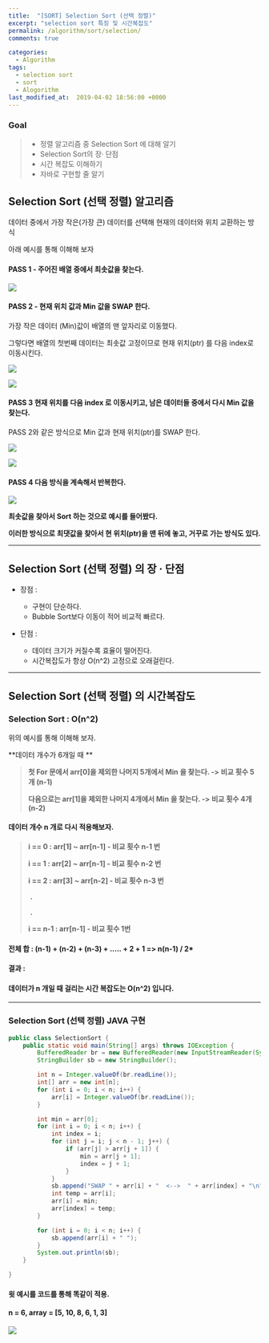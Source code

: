 ```yaml
---
title:  "[SORT] Selection Sort (선택 정렬)"
excerpt: "selection sort 특징 및 시간복잡도"
permalink: /algorithm/sort/selection/
comments: true

categories:
  - Algorithm
tags: 
  - selection sort
  - sort
  - Alogorithm
last_modified_at:  2019-04-02 18:56:00 +0000
---
```


### Goal

> - 정렬 알고리즘 중 Selection Sort 에 대해 알기
> - Selection Sort의 장· 단점 
> - 시간 복잡도 이해하기 
> - 자바로 구현할 줄 알기



## Selection Sort (선택 정렬) 알고리즘

데이터 중에서 가장 작은(가장 큰) 데이터를 선택해 현재의 데이터와 위치 교환하는 방식

아래 예시를 통해 이해해 보자 

#### PASS 1  -  주어진 배열 중에서 최솟값을 찾는다.

![](https://chlgpdus921.github.io/assets/images/selectionsort/그림1.png) 




#### PASS 2  -  현재 위치 값과 Min 값을 SWAP 한다. 

가장 작은 데이터 (Min)값이 배열의 맨 앞자리로 이동했다.

그렇다면 배열의 첫번째 데이터는 최솟값 고정이므로 현재 위치(ptr) 를 다음 index로 이동시킨다.  

![](https://chlgpdus921.github.io/assets/images/selectionsort/그림2.png) 

![](https://chlgpdus921.github.io/assets/images/selectionsort/그림3.png)




#### PASS 3  현재 위치를 다음 index 로 이동시키고, 남은 데이터들 중에서 다시 Min 값을 찾는다. 

PASS 2와 같은 방식으로 Min 값과 현재 위치(ptr)를 SWAP 한다. 

![](https://chlgpdus921.github.io/assets/images/selectionsort/그림4.png)



![](https://chlgpdus921.github.io/assets/images/selectionsort/그림5.png)



#### PASS 4  다음 방식을 계속해서 반복한다.

![](https://chlgpdus921.github.io/assets/images/selectionsort/그림6.png)



**최솟값을 찾아서  Sort 하는 것으로 예시를 들어봤다.**

**이러한 방식으로 최댓값을 찾아서 현 위치(ptr)을 맨 뒤에 놓고, 거꾸로 가는 방식도 있다.**

---

## Selection Sort (선택 정렬) 의 장 · 단점

- 장점 :
  - 구현이 단순하다. 
  - Bubble Sort보다 이동이 적어 비교적 빠르다. 

- 단점 :
  - 데이터 크기가 커질수록 효율이 떨어진다.
  - 시간복잡도가  항상 O(n^2) 고정으로 오래걸린다. 

---

## Selection Sort (선택 정렬) 의 시간복잡도

### Selection Sort  :   O(n^2) 

위의 예시를 통해 이해해 보자.



**데이터 개수가 6개일 때 **

> **첫 For 문에서 arr[0]을 제외한 나머지 5개에서 Min 을 찾는다.  -> 비교 횟수 5개 (n-1)**
>
> **다음으로는 arr[1]을 제외한 나머지 4개에서 Min 을 찾는다.     -> 비교 횟수 4개 (n-2)** 



#### 데이터 개수 n 개로 다시 적용해보자.

> **i == 0   :  arr[1] ~ arr[n-1]  -  비교 횟수 n-1 번**
>
> **i == 1   :  arr[2] ~ arr[n-1]  -  비교 횟수 n-2 번**
>
> **i == 2   :  arr[3] ~ arr[n-2]  -  비교 횟수 n-3 번**
>
> ​									**.**
>
> ​									**.**
>
> **i == n-1   :  arr[n-1]  -  비교 횟수 1번**

#### 전체 합 :  (n-1) + (n-2) + (n-3) + ..... + 2 + 1 =>  n(n-1) / 2*



#### 결과 : 
#### 데이터가 n 개일 때 걸리는 시간 복잡도는 O(n^2) 입니다. 



---

### Selection Sort (선택 정렬)  JAVA 구현

```java
public class SelectionSort {
	public static void main(String[] args) throws IOException {
		BufferedReader br = new BufferedReader(new InputStreamReader(System.in));
		StringBuilder sb = new StringBuilder();

		int n = Integer.valueOf(br.readLine());
		int[] arr = new int[n];
		for (int i = 0; i < n; i++) {
			arr[i] = Integer.valueOf(br.readLine());
		}

		int min = arr[0];
		for (int i = 0; i < n; i++) {
			int index = i;
			for (int j = i; j < n - 1; j++) {
				if (arr[j] > arr[j + 1]) {
					min = arr[j + 1];
					index = j + 1;
				}
			}
			sb.append("SWAP " + arr[i] + "  <-->  " + arr[index] + "\n");
			int temp = arr[i];
			arr[i] = min;
			arr[index] = temp;
		}

		for (int i = 0; i < n; i++) {
			sb.append(arr[i] + " ");
		}
		System.out.println(sb);
	}

}
```


#### 윗 예시를 코드를 통해 똑같이 적용.

#### n = 6,  array = [5, 10, 8, 6, 1, 3]

![](https://chlgpdus921.github.io/assets/images/selectionsort/result.PNG)




